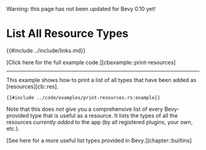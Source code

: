 Warning: this page has not been updated for Bevy 0.10 yet!

# List All Resource Types

{{#include ../include/links.md}}

[Click here for the full example code.][cbexample::print-resources]

---

This example shows how to print a list of all types that have been added as
[resources][cb::res].

```rust,no_run,noplayground
{{#include ../code/examples/print-resources.rs:example}}
```

Note that this does *not* give you a comprehensive list of every Bevy-provided
type that is useful as a resource. It lists the types of all the resources
*currently added* to the app (by all registered plugins, your own, etc.).

[See here for a more useful list types provided in Bevy.][chapter::builtins]
